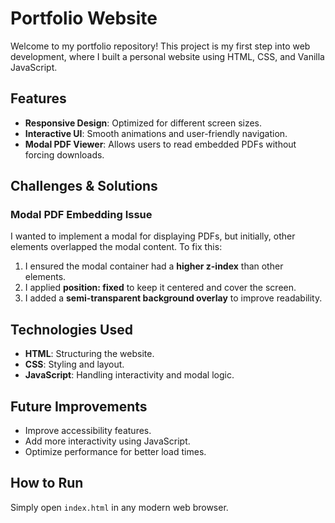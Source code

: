 # Portfolio Website

Welcome to my portfolio repository! This project is my first step into web development, where I built a personal website using HTML, CSS, and Vanilla JavaScript.

## Features
- **Responsive Design**: Optimized for different screen sizes.
- **Interactive UI**: Smooth animations and user-friendly navigation.
- **Modal PDF Viewer**: Allows users to read embedded PDFs without forcing downloads.

## Challenges & Solutions
### Modal PDF Embedding Issue
I wanted to implement a modal for displaying PDFs, but initially, other elements overlapped the modal content. To fix this:
1. I ensured the modal container had a **higher z-index** than other elements.
2. I applied **position: fixed** to keep it centered and cover the screen.
3. I added a **semi-transparent background overlay** to improve readability.

## Technologies Used
- **HTML**: Structuring the website.
- **CSS**: Styling and layout.
- **JavaScript**: Handling interactivity and modal logic.

## Future Improvements
- Improve accessibility features.
- Add more interactivity using JavaScript.
- Optimize performance for better load times.

## How to Run
Simply open `index.html` in any modern web browser.


